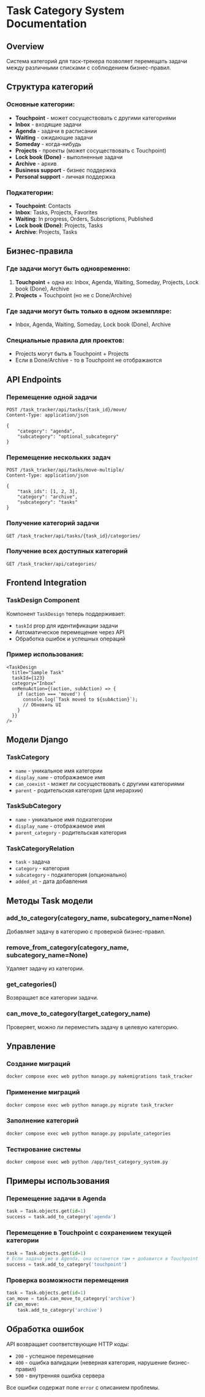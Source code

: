 # Task Category System Documentation

## Overview

Система категорий для таск-трекера позволяет перемещать задачи между различными списками с соблюдением бизнес-правил.

## Структура категорий

### Основные категории:
- **Touchpoint** - может сосуществовать с другими категориями
- **Inbox** - входящие задачи
- **Agenda** - задачи в расписании
- **Waiting** - ожидающие задачи
- **Someday** - когда-нибудь
- **Projects** - проекты (может сосуществовать с Touchpoint)
- **Lock book (Done)** - выполненные задачи
- **Archive** - архив
- **Business support** - бизнес поддержка
- **Personal support** - личная поддержка

### Подкатегории:
- **Touchpoint**: Contacts
- **Inbox**: Tasks, Projects, Favorites
- **Waiting**: In progress, Orders, Subscriptions, Published
- **Lock book (Done)**: Projects, Tasks
- **Archive**: Projects, Tasks

## Бизнес-правила

### Где задачи могут быть одновременно:
1. **Touchpoint** + одна из: Inbox, Agenda, Waiting, Someday, Projects, Lock book (Done), Archive
2. **Projects** + Touchpoint (но не с Done/Archive)

### Где задачи могут быть только в одном экземпляре:
- Inbox, Agenda, Waiting, Someday, Lock book (Done), Archive

### Специальные правила для проектов:
- Projects могут быть в Touchpoint + Projects
- Если в Done/Archive - то в Touchpoint не отображаются

## API Endpoints

### Перемещение одной задачи
```
POST /task_tracker/api/tasks/{task_id}/move/
Content-Type: application/json

{
    "category": "agenda",
    "subcategory": "optional_subcategory"
}
```

### Перемещение нескольких задач
```
POST /task_tracker/api/tasks/move-multiple/
Content-Type: application/json

{
    "task_ids": [1, 2, 3],
    "category": "archive",
    "subcategory": "tasks"
}
```

### Получение категорий задачи
```
GET /task_tracker/api/tasks/{task_id}/categories/
```

### Получение всех доступных категорий
```
GET /task_tracker/api/categories/
```

## Frontend Integration

### TaskDesign Component

Компонент `TaskDesign` теперь поддерживает:
- `taskId` prop для идентификации задачи
- Автоматическое перемещение через API
- Обработка ошибок и успешных операций

### Пример использования:

```tsx
<TaskDesign
  title="Sample Task"
  taskId={123}
  category="Inbox"
  onMenuAction={(action, subAction) => {
    if (action === 'moved') {
      console.log(`Task moved to ${subAction}`);
      // Обновить UI
    }
  }}
/>
```

## Модели Django

### TaskCategory
- `name` - уникальное имя категории
- `display_name` - отображаемое имя
- `can_coexist` - может ли сосуществовать с другими категориями
- `parent` - родительская категория (для иерархии)

### TaskSubCategory
- `name` - уникальное имя подкатегории
- `display_name` - отображаемое имя
- `parent_category` - родительская категория

### TaskCategoryRelation
- `task` - задача
- `category` - категория
- `subcategory` - подкатегория (опционально)
- `added_at` - дата добавления

## Методы Task модели

### add_to_category(category_name, subcategory_name=None)
Добавляет задачу в категорию с проверкой бизнес-правил.

### remove_from_category(category_name, subcategory_name=None)
Удаляет задачу из категории.

### get_categories()
Возвращает все категории задачи.

### can_move_to_category(target_category_name)
Проверяет, можно ли переместить задачу в целевую категорию.

## Управление

### Создание миграций
```bash
docker compose exec web python manage.py makemigrations task_tracker
```

### Применение миграций
```bash
docker compose exec web python manage.py migrate task_tracker
```

### Заполнение категорий
```bash
docker compose exec web python manage.py populate_categories
```

### Тестирование системы
```bash
docker compose exec web python /app/test_category_system.py
```

## Примеры использования

### Перемещение задачи в Agenda
```python
task = Task.objects.get(id=1)
success = task.add_to_category('agenda')
```

### Перемещение в Touchpoint с сохранением текущей категории
```python
task = Task.objects.get(id=1)
# Если задача уже в Agenda, она останется там + добавится в Touchpoint
success = task.add_to_category('touchpoint')
```

### Проверка возможности перемещения
```python
task = Task.objects.get(id=1)
can_move = task.can_move_to_category('archive')
if can_move:
    task.add_to_category('archive')
```

## Обработка ошибок

API возвращает соответствующие HTTP коды:
- `200` - успешное перемещение
- `400` - ошибка валидации (неверная категория, нарушение бизнес-правил)
- `500` - внутренняя ошибка сервера

Все ошибки содержат поле `error` с описанием проблемы.
